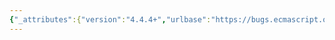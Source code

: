 ```yaml
---
{"_attributes":{"version":"4.4.4+","urlbase":"https://bugs.ecmascript.org/","maintainer":"dherman@mozilla.com"},"bug":{"bug_id":3609,"creation_ts":"2015-01-23 13:32:00 -0800","short_desc":"9.2.3 [[Construct]]: Extra full stop in step 16","delta_ts":"2015-02-02 18:39:04 -0800","product":"Draft for 6th Edition","component":"editorial issue","version":"Rev 31: January 15, 2015 Draft","rep_platform":"All","op_sys":"All","bug_status":"RESOLVED","resolution":"FIXED","priority":"Normal","bug_severity":"normal","everconfirmed":true,"reporter":{"uid":"andrebargull","name":"André Bargull"},"assigned_to":{"uid":"allen","name":"Allen Wirfs-Brock"},"long_desc":[{"commentid":11619,"comment_count":0,"who":{"uid":"andrebargull","name":"André Bargull"},"bug_when":"2015-01-23 13:32:18 -0800","thetext":"9.2.3 [[Construct]] ( argumentsList, newTarget)\n\nRemove the full stop in step 16 between \"of\" and \"envRec's\"."},{"commentid":11844,"comment_count":1,"who":{"uid":"allen","name":"Allen Wirfs-Brock"},"bug_when":"2015-01-31 15:58:18 -0800","thetext":"fixed in rev32 editor's draft"},{"commentid":12033,"comment_count":2,"who":{"uid":"allen","name":"Allen Wirfs-Brock"},"bug_when":"2015-02-02 18:39:04 -0800","thetext":"fixed in rev32 draft"}]}}
---
```

